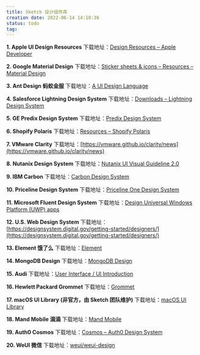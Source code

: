 ```yaml
---
title: Sketch 设计组件库
creation date: 2022-06-14 14:10:36
status: todo
tag: 
---
```

**1. Apple UI Design Resources**
下载地址：[Design Resources – Apple Developer](https://developer.apple.com/design/resources/)

**2. Google Material Design**
下载地址：[Sticker sheets & icons – Resources – Material Design](https://material.io/tools/)

**3. Ant Design 蚂蚁金服**
下载地址：[A UI Design Language](https://ant.design/docs/spec/download)

**4. Salesforce Lightning Design System**
下载地址：[Downloads – Lightning Design System](http://www.lightningdesignsystem.com/downloads/)

**5. GE Predix Design System**
下载地址：[Predix Design System](https://www.predix-ui.com/#/about/start-designing)

**6. Shopify Polaris**
下载地址：[Resources – Shopify Polaris](https://polaris.shopify.com/resources/resources)

**7. VMware Clarity**
下载地址：[https://vmware.github.io/clarity/news](https://vmware.github.io/clarity/news)

**8. Nutanix Design System**
下载地址：[Nutanix UI Visual Guideline 2.0](http://nutanix.design/2.0/#Resources)

**9. IBM Carbon**
下载地址：[Carbon Design System](http://www.carbondesignsystem.com/)

**10. Priceline Design System**
下载地址：[Priceline One Design System](https://pricelinelabs.github.io/design-system/)

**11. Microsoft Fluent Design System**
下载地址：[Design Universal Windows Platform (UWP) apps](https://developer.microsoft.com/en-us/windows/apps/design)

**12. U.S. Web Design System**
下载地址：[https://designsystem.digital.gov/getting-started/designers/](https://designsystem.digital.gov/getting-started/designers/)

**13. Element 饿了么**
下载地址：[Element](http://element-cn.eleme.io/#/zh-CN/resource)

**14. MongoDB Design**
下载地址：[MongoDB Design](http://mongodb.design/#/ui-design-system/resources)

**15. Audi**
下载地址：[User Interface / UI Introduction](https://www.audi.com/ci/en/guides/user-interface/introduction.html)

**16. Hewlett Packard Grommet**
下载地址：[Grommet](http://grommet.io/docs/start/)

**17. macOS UI Library (非官方，由 Sketch 团队维护)**
下载地址：[macOS UI Library](https://sketchapp.com/libraries/mac)

**18. Mand Mobile 滴滴**
下载地址：[Mand Mobile](https://didi.github.io/mand-mobile/#/en-US/design/resource)

**19. Auth0 Cosmos**
下载地址：[Cosmos – Auth0 Design System](https://auth0-cosmos.now.sh/)

**20. WeUI 微信**
下载地址：[weui/weui-design](https://github.com/weui/weui-design)
